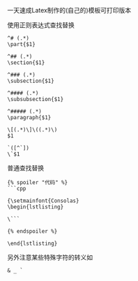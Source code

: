 <!--
 * @Author: Kaizyn
 * @Date: 2020-06-13 10:34:02
 * @LastEditTime: 2021-11-09 16:16:03
-->
一天速成Latex制作的(自己的)模板可打印版本

使用正则表达式查找替换

```
^# (.*)
\part{$1}

^## (.*)
\section{$1}

^### (.*)
\subsection{$1}

^#### (.*)
\subsubsection{$1}

^##### (.*)
\paragraph{$1}

\[(.*)\]\((.*)\)
$1

`([^`])
\`$1
```

普通查找替换

```
{% spoiler "代码" %}
```cpp

{\setmainfont{Consolas}
\begin{lstlisting}
```
```
\```

{% endspoiler %}

\end{lstlisting}
```

另外注意某些特殊字符的转义如

```
& _ `
```
